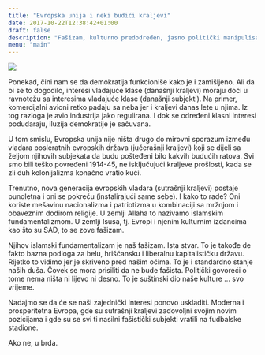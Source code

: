 ```yaml
---
title: "Evropska unija i neki budići kraljevi"
date: 2017-10-22T12:38:42+01:00
draft: false
description: "Fašizam, kulturno predodređen, jasno politički manipulisan, uvijek je prisutan u bijelim, kršćanskim i liberalnim kapitalističkim državama."
menu: "main"
---
```

<img src="/es/text/eu-and-the-kings/pandurica.jpg">

Ponekad, čini nam se da demokratija funkcioniše kako je i zamišljeno. Ali da bi se to dogodilo, interesi vladajuće klase (današnji kraljevi) moraju doći u ravnotežu sa interesima vladajuće klase (današnji subjekti). Na primer, komercijalni avioni retko padaju sa neba jer i kraljevi danas lete u njima. Iz tog razloga je avio industrija jako regulirana. I dok se određeni klasni interesi podudaraju, iluzija demokratije je sačuvana.

U tom smislu, Evropska unija nije ništa drugo do mirovni sporazum između vladara posleratnih evropskih država (jučerašnji kraljevi) koji se dijeli sa željom njihovih subjekata da budu pošteđeni bilo kakvih budućih ratova. Svi smo bili teško povređeni 1914-45, ne isključujući kraljeve prošlosti, kada se zli duh kolonijalizma konačno vratio kući.

Trenutno, nova generacija evropskih vladara (sutrašnji kraljevi) postaje punoletna i oni se pokreću (instalirajući same sebe). I kako to rade? Oni koriste mešavinu nacionalizma i patriotizma u kombinaciji sa mržnjom i obaveznim dodirom religije. U zemlji Allaha to nazivamo islamskim fundamentalizmom. U zemlji Isusa, tj. Evropi i njenim kulturnim izdancima kao što su SAD, to se zove fašizam.

Njihov islamski fundamentalizam je naš fašizam. Ista stvar. To je takođe de fakto bazna podloga za belu, hrišćansku i liberalnu kapitalističku državu. Rijetko to vidimo jer je skriveno pred našim očima. To je i standardno stanje naših duša. Čovek se mora prisiliti da ne bude fašista. Politički govoreći o tome nema ništa ni lijevo ni desno. To je suštinski dio naše kulture ... svo vrijeme.

Nadajmo se da će se naši zajednički interesi ponovo uskladiti. Moderna i prosperitetna Evropa, gde su sutrašnji kraljevi zadovoljni svojim novim pozicijama i gde su se svi ti nasilni fašistički subjekti vratili na fudbalske stadione.

Ako ne, u brda.